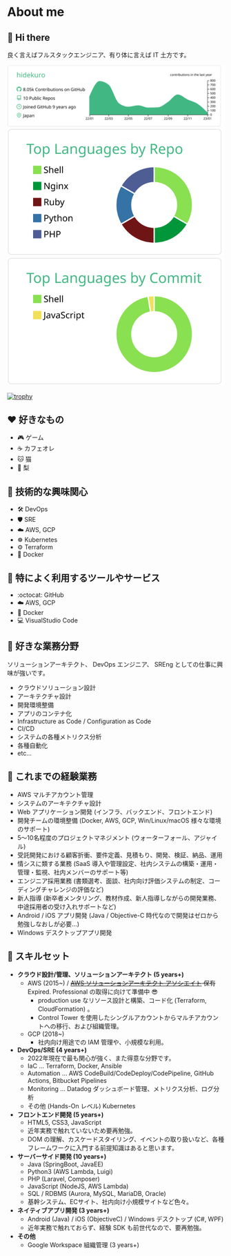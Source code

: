 # About me

## 👋 Hi there

良く言えばフルスタックエンジニア、有り体に言えば IT 土方です。

[![profile-details](https://raw.githubusercontent.com/hidekuro/hidekuro/main/profile-summary-card-output/vue/0-profile-details.svg)](https://github.com/vn7n24fzkq/github-profile-summary-cards)
[![repos-per-language](https://raw.githubusercontent.com/hidekuro/hidekuro/main/profile-summary-card-output/vue/1-repos-per-language.svg)](https://github.com/vn7n24fzkq/github-profile-summary-cards)
[![most-commit-language](https://raw.githubusercontent.com/hidekuro/hidekuro/main/profile-summary-card-output/vue/2-most-commit-language.svg)](https://github.com/vn7n24fzkq/github-profile-summary-cards)

[![trophy](https://github-profile-trophy.vercel.app/?username=hidekuro&theme=gitdimmed)](https://github.com/ryo-ma/github-profile-trophy)

## ❤️ 好きなもの

- 🎮 ゲーム
- ☕ カフェオレ
- 🐱 猫
- 🍐 梨

## 🌟 技術的な興味関心

- 🛠️ DevOps
- 🛡️ SRE
- ☁️ AWS, GCP
- ☸️ Kubernetes
- ⚙️ Terraform
- 🐳 Docker

## 🔖 特によく利用するツールやサービス

- :octocat: GitHub
- ☁️ AWS, GCP
- 🐳 Docker
- 💻 VisualStudio Code

## 💙 好きな業務分野

ソリューションアーキテクト、 DevOps エンジニア、 SREng としての仕事に興味が強いです。

- クラウドソリューション設計
- アーキテクチャ設計
- 開発環境整備
- アプリのコンテナ化
- Infrastructure as Code / Configuration as Code
- CI/CD
- システムの各種メトリクス分析
- 各種自動化
- etc...

## 📖 これまでの経験業務

- AWS マルチアカウント管理
- システムのアーキテクチャ設計
- Web アプリケーション開発 (インフラ、バックエンド、フロントエンド)
- 開発チームの環境整備 (Docker, AWS, GCP, Win/Linux/macOS 様々な環境のサポート)
- 5～10名程度のプロジェクトマネジメント (ウォーターフォール、アジャイル)
- 受託開発における顧客折衝、要件定義、見積もり、開発、検証、納品、運用
- 情シスに類する業務 (SaaS 導入や管理設定、社内システムの構築・運用・管理・監視、社内メンバーのサポート等)
- エンジニア採用業務 (書類選考、面談、社内向け評価システムの制定、コーディングチャレンジの評価など)
- 新人指導 (新卒者メンタリング、教材作成、新人指導しながらの開発業務、中途採用者の受け入れサポートなど)
- Android / iOS アプリ開発 (Java / Objective-C 時代なので開発はゼロから勉強しなおしが必要…)
- Windows デスクトップアプリ開発

## 💪 スキルセット

- **クラウド設計/管理、ソリューションアーキテクト (5 years+)**
  - AWS (2015~) / ~~[AWS ソリューションアーキテクト アソシエイト](https://www.credly.com/badges/0ee707e2-ae1f-4dd8-b57a-10bf069c73b2/public_url) 保有~~ Expired.  Professional の取得に向けて準備中 😎
    - production use なリソース設計と構築、コード化 (Terraform, CloudFormation) 。
    - Control Tower を使用したシングルアカウントからマルチアカウントへの移行、および組織管理。
  - GCP (2018~)
    - 社内向け用途での IAM 管理や、小規模な利用。
- **DevOps/SRE (4 years+)**
  - 2022年現在で最も関心が強く、また得意な分野です。
  - IaC ... Terraform, Docker, Ansible
  - Automation ... AWS CodeBuild/CodeDeploy/CodePipeline, GitHub Actions, Bitbucket Pipelines
  - Monitoring ... Datadog ダッシュボード管理、メトリクス分析、ログ分析
  - その他 (Hands-On レベル) Kubernetes
- **フロントエンド開発 (5 years+)**
  - HTML5, CSS3, JavaScript
  - 近年実務で触れていないため要再勉強。
  - DOM の理解、カスケードスタイリング、イベントの取り扱いなど、各種フレームワークに入門する前提知識はあると思います。
- **サーバーサイド開発 (10 years+)**
  - Java (SpringBoot, JavaEE)
  - Python3 (AWS Lambda, Luigi)
  - PHP (Laravel, Composer)
  - JavaScript (NodeJS, AWS Lambda)
  - SQL / RDBMS (Aurora, MySQL, MariaDB, Oracle)
  - 基幹システム、ECサイト、社内向け小規模サイトなど色々。
- **ネイティブアプリ開発 (3 years+)**
  - Android (Java) / iOS (ObjectiveC) / Windows デスクトップ (C#, WPF)
  - 近年実務で触れておらず、経験 SDK も前世代なので、要再勉強。
- **その他**
  - Google Workspace 組織管理 (3 years+)
